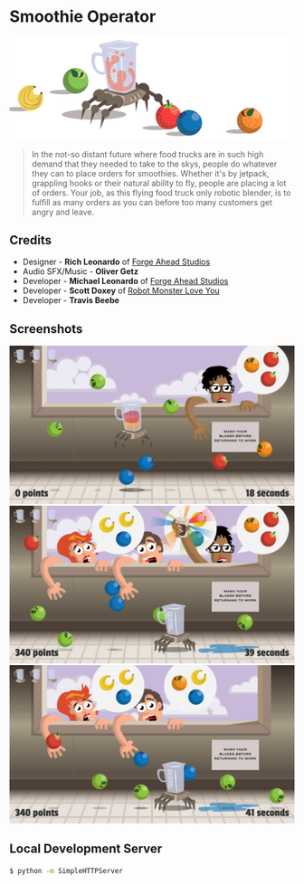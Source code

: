 # Smoothie Operator

![](blender_images/hero.png)

> In the not-so distant future where food trucks are in such high demand that they needed to take to the skys, people do whatever they can to place orders for smoothies. Whether it's by jetpack, grappling hooks or their natural ability to fly, people are placing a lot of orders. Your job, as this flying food truck only robotic blender, is to fulfill as many orders as you can before too many customers get angry and leave.

## Credits

- Designer - **Rich Leonardo** of [Forge Ahead Studios](http://forgeaheadstudios.com/)
- Audio SFX/Music - **Oliver Getz**
- Developer - **Michael Leonardo** of [Forge Ahead Studios](http://forgeaheadstudios.com/)
- Developer - **Scott Doxey** of [Robot Monster Love You](http://robotmonsterlovesyou.com/)
- Developer - **Travis Beebe**

## Screenshots

![](screenshots/in_game_1.png)
![](screenshots/in_game_2.png)
![](screenshots/in_game_3.png)

## Local Development Server

```bash
$ python -m SimpleHTTPServer
```
